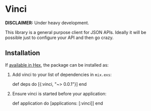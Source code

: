 # Vinci

**DISCLAIMER:** Under heavy development.

This library is a general purpose client for JSON APIs. Ideally it will be possible just to configure your API and then go crazy.

## Installation

If [available in Hex](https://hex.pm/docs/publish), the package can be installed as:

  1. Add vinci to your list of dependencies in `mix.exs`:

        def deps do
          [{:vinci, "~> 0.0.1"}]
        end

  2. Ensure vinci is started before your application:

        def application do
          [applications: [:vinci]]
        end
